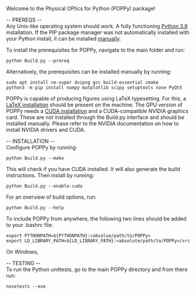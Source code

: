 Welcome to the Physical OPtics for Python (POPPy) package!

-- PREREQS --\
Any Unix-like operating system should work.
A fully functioning [Python 3.8](https://docs.python-guide.org/starting/install3/linux/) installation.
If the PIP package manager was not automatically installed with your Python install, it can be installed [manually](https://pip.pypa.io/en/stable/installation/).

To install the prerequisites for POPPy, navigate to the main folder and run:
```
python Build.py --prereq
```
Alternatively, the prerequisites can be installed manually by running:
```
sudo apt install cm-super dvipng gcc build-essential cmake
python3 -m pip install numpy matplotlib scipy setuptools nose PyQt5
```
POPPy is capable of producing figures using LaTeX typesetting. For this, a [LaTeX installation](https://www.tug.org/texlive/quickinstall.html) should be present on the machine.
The GPU version of POPPy needs a [CUDA installation](https://docs.nvidia.com/cuda/cuda-installation-guide-linux/index.html) and a CUDA-compatible NVIDIA graphics card. These are not installed through the Build.py interface and should be installed manually. Please refer to the NVIDIA documentation on how to install NVIDIA drivers and CUDA.

-- INSTALLATION --\
Configure POPPy by running:
```
python Build.py --make
```
This will check if you have CUDA installed. It will also generate the build instructions.
Then install by running:
```
python Build.py --enable-cuda
```
For an overview of build options, run:
```
python Build.py --help
```
To include POPPy from anywhere, the following two lines should be added to your .bashrc file:
``` 
export PYTHONPATH=${PYTHONPATH}:<absolue/path/to/POPPy>
export LD_LIBRARY_PATH=${LD_LIBRARY_PATH}:<absolute/path/to/POPPy>/src
```
On Windows, 



-- TESTING --\
To run the Python unittests, go to the main POPPy directory and from there run:
```
nosetests --exe
```
